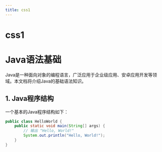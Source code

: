 ```yaml
---
title: css1
---
```


# css1

# Java语法基础

Java是一种面向对象的编程语言，广泛应用于企业级应用、安卓应用开发等领域。本文档将介绍Java的基础语法知识。

## 1. Java程序结构

一个基本的Java程序结构如下：

```java
public class HelloWorld {
    public static void main(String[] args) {
        // 输出 "Hello, World!"
        System.out.println("Hello, World!");
    }
}

